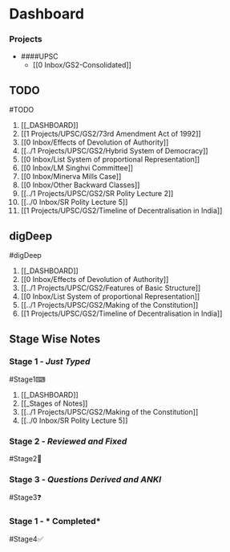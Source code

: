 # Dashboard
### Projects
- ####UPSC
	- [[0 Inbox/GS2-Consolidated]]


## TODO
#TODO 
1. [[_DASHBOARD]]
2. [[1 Projects/UPSC/GS2/73rd Amendment Act of 1992]]
3. [[0 Inbox/Effects of Devolution of Authority]]
4. [[../1 Projects/UPSC/GS2/Hybrid System of Democracy]]
5. [[0 Inbox/List System  of proportional Representation]]
6. [[0 Inbox/LM Singhvi Committee]]
7. [[0 Inbox/Minerva Mills Case]]
8. [[0 Inbox/Other Backward Classes]]
9. [[../1 Projects/UPSC/GS2/SR Polity Lecture 2]]
10. [[../0 Inbox/SR Polity Lecture 5]]
11. [[1 Projects/UPSC/GS2/Timeline of Decentralisation in India]]

## digDeep
#digDeep 
1. [[_DASHBOARD]]
2. [[0 Inbox/Effects of Devolution of Authority]]
3. [[../1 Projects/UPSC/GS2/Features of Basic Structure]]
4. [[0 Inbox/List System  of proportional Representation]]
5. [[../1 Projects/UPSC/GS2/Making of the Constitution]]
6. [[1 Projects/UPSC/GS2/Timeline of Decentralisation in India]]

## Stage Wise Notes

### Stage 1 - *Just Typed*
#Stage1⌨ 
1. [[_DASHBOARD]]
2. [[_Stages of Notes]]
3. [[../1 Projects/UPSC/GS2/Making of the Constitution]]
4. [[../0 Inbox/SR Polity Lecture 5]]

### Stage 2 - *Reviewed and Fixed*
#Stage2🧠 

### Stage 3 - *Questions Derived and ANKI*
#Stage3❓ 

### Stage 1 - *	Completed*
#Stage4✅ 
